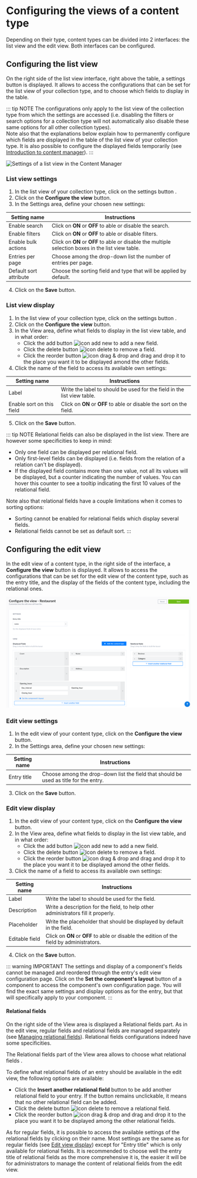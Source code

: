 # Configuring the views of a content type

Depending on their type, content types can be divided into 2 interfaces: the list view and the edit view. Both interfaces can be configured.

## Configuring the list view

On the right side of the list view interface, right above the table, a settings button <Fa-Cog /> is displayed. It allows to access the configurations that can be set for the list view of your collection type, and to choose which fields to display in the table.

::: tip NOTE
The configurations only apply to the list view of the collection type from which the settings are accessed (i.e. disabling the filters or search options for a collection type will not automatically also disable these same options for all other collection types).
<br>
Note also that the explanations below explain how to permanently configure which fields are displayed in the table of the list view of your collection type. It is also possible to configure the displayed fields temporarily (see [Introduction to content manager](../content-manager/introduction-to-content-manager.md)).
:::

![Settings of a list view in the Content Manager](../assets/content-manager/content-manager_settings-list-view.png)

### List view settings

1. In the list view of your collection type, click on the settings button <Fa-Cog />.
2. Click on the **Configure the view** button.
3. In the Settings area, define your chosen new settings:

| Setting name           | Instructions                                                                                       |
| ---------------------- | -------------------------------------------------------------------------------------------------- |
| Enable search          | Click on **ON** or **OFF** to able or disable the search.                                          |
| Enable filters         | Click on **ON** or **OFF** to able or disable filters.                                             |
| Enable bulk actions    | Click on **ON** or **OFF** to able or disable the multiple selection boxes in the list view table. |
| Entries per page       | Choose among the drop-down list the number of entries per page.                                    |
| Default sort attribute | Choose the sorting field and type that will be applied by default.                                 |

4. Click on the **Save** button.

### List view display

1. In the list view of your collection type, click on the settings button <Fa-Cog />.
2. Click on the **Configure the view** button.
3. In the View area, define what fields to display in the list view table, and in what order:
   - Click the add button ![icon add new](../assets/content-manager/icon_add.png) to add a new field.
   - Click the delete button ![icon delete](../assets/content-manager/icon_delete.png) to remove a field.
   - Click the reorder button ![icon drag & drop](../assets/content-manager/icon_dragdrop.png) and drag and drop it to the place you want it to be displayed amond the other fields.
4. Click the name of the field to access its available own settings:

| Setting name              | Instructions                                                              |
| ------------------------- | ------------------------------------------------------------------------- |
| Label                     | Write the label to should be used for the field in the list view table.   |
| Enable sort on this field | Click on **ON** or **OFF** to able or disable the sort on the field.      |

5. Click on the **Save** button.

::: tip NOTE
Relational fields can also be displayed in the list view. There are however some specificities to keep in mind:

- Only one field can be displayed per relational field.
- Only first-level fields can be displayed (i.e. fields from the relation of a relation can't be displayed).
- If the displayed field contains more than one value, not all its values will be displayed, but a counter indicating the number of values. You can hover this counter to see a tooltip indicating the first 10 values of the relational field.

Note also that relational fields have a couple limitations when it comes to sorting options:

- Sorting cannot be enabled for relational fields which display several fields.
- Relational fields cannot be set as default sort.
:::

## Configuring the edit view

In the edit view of a content type, in the right side of the interface, a **Configure the view** button is displayed. It allows to access the configurations that can be set for the edit view of the content type, such as the entry title, and the display of the fields of the content type, including the relational ones.

![Configuring the edit view of the Content Manager](../assets/content-manager/edit-view-config.png)

### Edit view settings

1. In the edit view of your content type, click on the **Configure the view** button.
2. In the Settings area, define your chosen new settings:

| Setting name    | Instructions                                                                          |
| --------------- | ------------------------------------------------------------------------------------- |
| Entry title     | Choose among the drop-down list the field that should be used as title for the entry. |

3. Click on the **Save** button.

### Edit view display

1. In the edit view of your content type, click on the **Configure the view** button.
2. In the View area, define what fields to display in the list view table, and in what order:
   - Click the add button ![icon add new](../assets/content-manager/icon_add.png) to add a new field.
   - Click the delete button ![icon delete](../assets/content-manager/icon_delete.png) to remove a field.
   - Click the reorder button ![icon drag & drop](../assets/content-manager/icon_dragdrop.png) and drag and drop it to the place you want it to be displayed amond the other fields.
3. Click the name of a field to access its available own settings:

| Setting name    | Instructions                                                                              |
| --------------- | ----------------------------------------------------------------------------------------- |
| Label           | Write the label to should be used for the field.                                          |
| Description     | Write a description for the field, to help other administrators fill it properly.         |
| Placeholder     | Write the placeholder that should be displayed by default in the field.                   |
| Editable field  | Click on **ON** or **OFF** to able or disable the edition of the field by administrators. |

4. Click on the **Save** button.

::: warning IMPORTANT
The settings and display of a component's fields cannot be managed and reordered through the entry's edit view configuration page. Click on the **Set the component's layout** button of a component to access the component's own configuration page. You will find the exact same settings and display options as for the entry, but that will specifically apply to your component.
:::

#### Relational fields

On the right side of the View area is displayed a Relational fields part. As in the edit view, regular fields and relational fields are managed separately (see [Managing relational fields](managing-relational-fields.md)). Relational fields configurations indeed have some specificities.

The Relational fields part of the View area allows to choose what relational fields .

To define what relational fields of an entry should be available in the edit view, the following options are available:

- Click the **Insert another relational field** button to be add another relational field to your entry. If the button remains unclickable, it means that no other relational field can be added.
- Click the delete button ![icon delete](../assets/content-manager/icon_delete.png) to remove a relational field.
- Click the reorder button ![icon drag & drop](../assets/content-manager/icon_dragdrop.png) and drag and drop it to the place you want it to be displayed among the other relational fields.

As for regular fields, it is possible to access the available settings of the relational fields by clicking on their name. Most settings are the same as for regular fields (see [Edit view display](./configuring-view-of-content-type.md#edit-view-display)) except for "Entry title" which is only available for relational fields. It is recommended to choose well the entry title of relational fields as the more comprehensive it is, the easier it will be for administrators to manage the content of relational fields from the edit view.